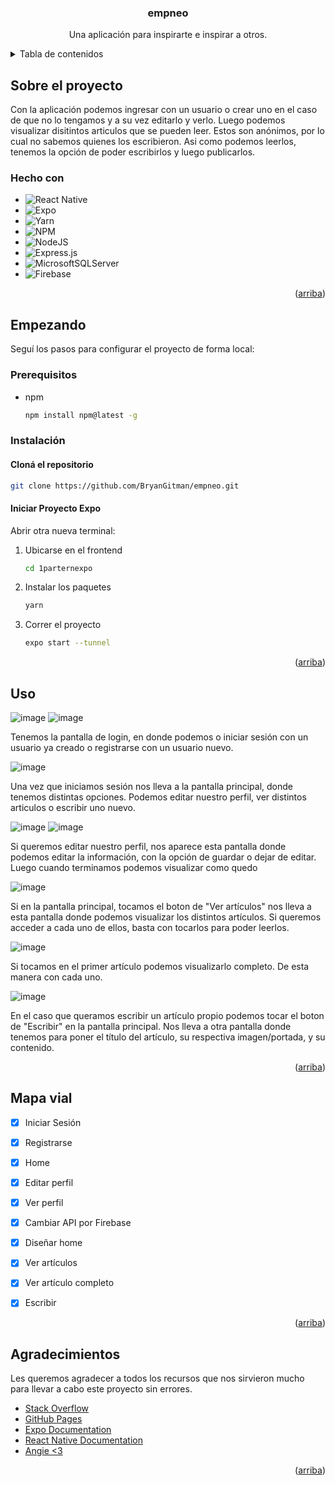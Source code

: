 <a name="readme-top"></a>

  <h3 align="center">empneo</h3>

  <p align="center">
    Una aplicación para inspirarte e inspirar a otros.
  </p>
</div>

<!-- TABLE OF CONTENTS -->
<details>
  <summary>Tabla de contenidos</summary>
  <ol>
    <li>
      <a href="#sobre-el-proyecto">Sobre el proyecto</a>
      <ul>
        <li><a href="#hecho-con">Hecho con</a></li>
      </ul>
    </li>
    <li>
      <a href="#empezando">Empezando</a>
      <ul>
        <li><a href="#prerequisitos">Prerequisitos</a></li>
        <li><a href="#instalación">Instalación</a></li>
      </ul>
    </li>
    <li><a href="#uso">Uso</a></li>
    <li><a href="#mapa-vial">Mapa vial</a></li>
    <li><a href="#agradecimientos">Agradecimientos</a></li>
  </ol>
</details>



<!-- ABOUT THE PROJECT -->
## Sobre el proyecto

Con la aplicación podemos ingresar con un usuario o crear uno en el caso de que no lo tengamos y a su vez editarlo y verlo. Luego podemos visualizar disitintos articulos que se pueden leer. Estos son anónimos, por lo cual no sabemos quienes los escribieron. Asi como podemos leerlos, tenemos la opción de poder escribirlos y luego publicarlos. 


### Hecho con

* ![React Native](https://img.shields.io/badge/react_native-%2320232a.svg?style=for-the-badge&logo=react&logoColor=%2361DAFB)
* ![Expo](https://img.shields.io/badge/expo-1C1E24?style=for-the-badge&logo=expo&logoColor=#D04A37)
* ![Yarn](https://img.shields.io/badge/yarn-%232C8EBB.svg?style=for-the-badge&logo=yarn&logoColor=white)
* ![NPM](https://img.shields.io/badge/NPM-%23CB3837.svg?style=for-the-badge&logo=npm&logoColor=white)
* ![NodeJS](https://img.shields.io/badge/node.js-6DA55F?style=for-the-badge&logo=node.js&logoColor=white)
* ![Express.js](https://img.shields.io/badge/express.js-%23404d59.svg?style=for-the-badge&logo=express&logoColor=%2361DAFB)
* ![MicrosoftSQLServer](https://img.shields.io/badge/Microsoft%20SQL%20Server-CC2927?style=for-the-badge&logo=microsoft%20sql%20server&logoColor=white)
* ![Firebase](https://img.shields.io/badge/firebase-%23039BE5.svg?style=for-the-badge&logo=firebase)

<p align="right">(<a href="#readme-top">arriba</a>)</p>



<!-- GETTING STARTED -->
## Empezando

Seguí los pasos para configurar el proyecto de forma local:

### Prerequisitos

* npm
  ```sh
  npm install npm@latest -g
  ```


### Instalación

#### Cloná el repositorio
   ```sh
   git clone https://github.com/BryanGitman/empneo.git
   ```



#### Iniciar Proyecto Expo
Abrir otra nueva terminal:

1. Ubicarse en el frontend
   ```sh
   cd 1parternexpo
   ```
2. Instalar los paquetes
   ```sh
   yarn
   ```
3. Correr el proyecto
   ```sh
   expo start --tunnel
   ```

<p align="right">(<a href="#readme-top">arriba</a>)</p>



<!-- USAGE EXAMPLES -->
## Uso
  ![image](https://github.com/BryanGitman/empneo/assets/111514117/8d4493e7-b661-41c9-a2a9-c4a52425c655)
  ![image](https://github.com/BryanGitman/empneo/assets/111514117/895efb08-0f3c-4309-bace-363778ec7678)

  <p align="left">Tenemos la pantalla de login, en donde podemos o iniciar sesión con un usuario ya creado o registrarse con un usuario nuevo.</p>
  
  
  ![image](https://github.com/BryanGitman/empneo/assets/111514117/b3c6c00b-e2b1-4191-94e2-a7f359e6d3a2)
  <p align="left"> Una vez que iniciamos sesión nos lleva a la pantalla principal, donde tenemos distintas opciones. Podemos editar nuestro perfil, ver distintos articulos o escribir uno nuevo.</p>

  ![image](https://github.com/BryanGitman/empneo/assets/111514117/44617cd0-ffd9-4946-bf1c-5eb290339e19)
  ![image](https://github.com/BryanGitman/empneo/assets/111514117/59431d5e-c920-4f64-9c47-152274659232)

  <p align="left"> Si queremos editar nuestro perfil, nos aparece esta pantalla donde podemos editar la información, con la opción de guardar o dejar de editar. Luego cuando terminamos podemos visualizar como quedo</p>


  ![image](https://github.com/BryanGitman/empneo/assets/111514117/d9538afe-4c67-4be4-8d56-790ff0c7bac3)
    <p align="left"> Si en la pantalla principal, tocamos el boton de "Ver artículos" nos lleva a esta pantalla donde podemos visualizar los distintos artículos. Si queremos acceder a cada uno de ellos, basta con tocarlos para poder leerlos.</p>


   ![image](https://github.com/BryanGitman/empneo/assets/111514117/3b76ce45-b194-40c3-bcc2-ca3319e42137)

   <p align="left"> Si tocamos en el primer artículo podemos visualizarlo completo. De esta manera con cada uno.</p>


  ![image](https://github.com/BryanGitman/empneo/assets/111514117/9306e25a-fab3-4595-923b-6672b0099e6f)
  <p align="left"> En el caso que queramos escribir un artículo propio podemos tocar el boton de "Escribir" en la pantalla principal. Nos lleva a otra pantalla donde tenemos para poner el título del artículo, su respectiva imagen/portada, y su contenido.</p>


<p align="right">(<a href="#readme-top">arriba</a>)</p>



<!-- ROADMAP -->
## Mapa vial

- [x] Iniciar Sesión
- [x] Registrarse
- [x] Home
- [x] Editar perfil
- [x] Ver perfil
- [x] Cambiar API por Firebase 
- [x] Diseñar home
- [x] Ver artículos
- [x] Ver artículo completo
- [x] Escribir
 

<p align="right">(<a href="#readme-top">arriba</a>)</p>



<!-- ACKNOWLEDGMENTS -->
## Agradecimientos

Les queremos agradecer a todos los recursos que nos sirvieron mucho para llevar a cabo este proyecto sin errores.

* [Stack Overflow](https://es.stackoverflow.com/)
* [GitHub Pages](https://pages.github.com)
* [Expo Documentation](https://docs.expo.dev/)
* [React Native Documentation](https://reactnative.dev/)
* [Angie <3](https://github.com/sparksqueen)

  
<p align="right">(<a href="#readme-top">arriba</a>)</p>



<!-- MARKDOWN LINKS & IMAGES -->
<!-- https://www.markdownguide.org/basic-syntax/#reference-style-links -->
[contributors-shield]: https://img.shields.io/github/contributors/othneildrew/Best-README-Template.svg?style=for-the-badge
[contributors-url]: https://github.com/othneildrew/Best-README-Template/graphs/contributors
[forks-shield]: https://img.shields.io/github/forks/othneildrew/Best-README-Template.svg?style=for-the-badge
[forks-url]: https://github.com/othneildrew/Best-README-Template/network/members
[stars-shield]: https://img.shields.io/github/stars/othneildrew/Best-README-Template.svg?style=for-the-badge
[stars-url]: https://github.com/othneildrew/Best-README-Template/stargazers
[issues-shield]: https://img.shields.io/github/issues/othneildrew/Best-README-Template.svg?style=for-the-badge
[issues-url]: https://github.com/othneildrew/Best-README-Template/issues
[license-shield]: https://img.shields.io/github/license/othneildrew/Best-README-Template.svg?style=for-the-badge
[license-url]: https://github.com/othneildrew/Best-README-Template/blob/master/LICENSE.txt
[linkedin-shield]: https://img.shields.io/badge/-LinkedIn-black.svg?style=for-the-badge&logo=linkedin&colorB=555
[linkedin-url]: https://linkedin.com/in/othneildrew
[product-screenshot]: images/screenshot.png
[Next.js]: https://img.shields.io/badge/next.js-000000?style=for-the-badge&logo=nextdotjs&logoColor=white
[Next-url]: https://nextjs.org/
[React.js]: https://img.shields.io/badge/React-20232A?style=for-the-badge&logo=react&logoColor=61DAFB
[React-url]: https://reactjs.org/
[Vue.js]: https://img.shields.io/badge/Vue.js-35495E?style=for-the-badge&logo=vuedotjs&logoColor=4FC08D
[Vue-url]: https://vuejs.org/
[Angular.io]: https://img.shields.io/badge/Angular-DD0031?style=for-the-badge&logo=angular&logoColor=white
[Angular-url]: https://angular.io/
[Svelte.dev]: https://img.shields.io/badge/Svelte-4A4A55?style=for-the-badge&logo=svelte&logoColor=FF3E00
[Svelte-url]: https://svelte.dev/
[Laravel.com]: https://img.shields.io/badge/Laravel-FF2D20?style=for-the-badge&logo=laravel&logoColor=white
[Laravel-url]: https://laravel.com
[Bootstrap.com]: https://img.shields.io/badge/Bootstrap-563D7C?style=for-the-badge&logo=bootstrap&logoColor=white
[Bootstrap-url]: https://getbootstrap.com
[JQuery.com]: https://img.shields.io/badge/jQuery-0769AD?style=for-the-badge&logo=jquery&logoColor=white
[JQuery-url]: https://jquery.com 
